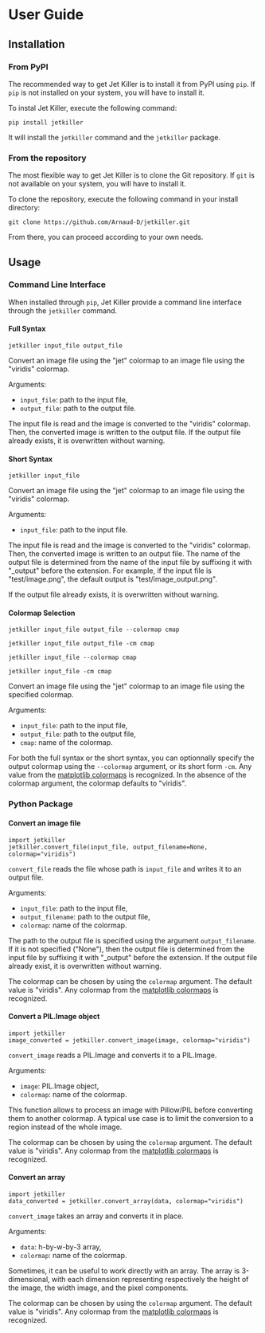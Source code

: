 # User Guide

## Installation

### From PyPI

The recommended way to get Jet Killer is to install it from PyPI using
`pip`. If `pip` is not installed on your system, you will have to
install it.

To instal Jet Killer, execute the following command:

```
pip install jetkiller
```

It will install the `jetkiller` command and the `jetkiller` package.

### From the repository

The most flexible way to get Jet Killer is to clone the Git
repository. If `git` is not available on your system, you will have to
install it.

To clone the repository, execute the following command in your
install directory:

```
git clone https://github.com/Arnaud-D/jetkiller.git
```

From there, you can proceed according to your own needs.

## Usage

### Command Line Interface

When installed through `pip`, Jet Killer provide a command line
interface through the `jetkiller` command.

#### Full Syntax

```
jetkiller input_file output_file
```

Convert an image file using the "jet" colormap to
an image file using the "viridis" colormap.

Arguments:

* `input_file`: path to the input file,
* `output_file`: path to the output file.

The input file is read and the image is converted to the "viridis"
colormap. Then, the converted image is written to the output file. If
the output file already exists, it is overwritten without warning.


#### Short Syntax

```
jetkiller input_file
```

Convert an image file using the "jet" colormap to an
image file using the "viridis" colormap.

Arguments:

* `input_file`: path to the input file.

The input file is read and the image is converted to the "viridis"
colormap. Then, the converted image is written to an output file. The
name of the output file is determined from the name of the input file
by suffixing it with "_output" before the extension. For example,
if the input file is "test/image.png", the default output is
"test/image_output.png".

If the output file already exists, it is overwritten without warning.


#### Colormap Selection

```
jetkiller input_file output_file --colormap cmap
```

```
jetkiller input_file output_file -cm cmap
```

```
jetkiller input_file --colormap cmap
```

```
jetkiller input_file -cm cmap
```

Convert an image file using the "jet" colormap to an
image file using the specified colormap.

Arguments:

* `input_file`: path to the input file,
* `output_file`: path to the output file,
* `cmap`: name of the colormap.

For both the full syntax or the short syntax, you can optionnally
specify the output colormap using the `--colormap` argument, or its
short form `-cm`. Any value from the
[matplotlib colormaps](https://matplotlib.org/users/colormaps.html)
is recognized. In the absence of the colormap argument, the colormap
defaults to "viridis".


### Python Package

#### Convert an image file

```
import jetkiller
jetkiller.convert_file(input_file, output_filename=None, colormap="viridis")
```

`convert_file` reads the file whose path is `input_file` and writes
it to an output file.

Arguments:

* `input_file`: path to the input file,
* `output_filename`: path to the output file,
* `colormap`: name of the colormap.

The path to the output file is specified using  the argument
`output_filename`. If it is not specified ("None"), then the output
file is determined from the input file by suffixing it with "_output"
before the extension. If the output file already exist, it is
overwritten without warning.

The colormap can be chosen by using the `colormap` argument. The
default value is "viridis". Any colormap from the
[matplotlib colormaps](https://matplotlib.org/users/colormaps.html)
is recognized.

#### Convert a PIL.Image object

```
import jetkiller
image_converted = jetkiller.convert_image(image, colormap="viridis")
```

`convert_image` reads a PIL.Image and converts it to a PIL.Image.

Arguments:

* `image`: PIL.Image object,
* `colormap`: name of the colormap.

This function allows to process an image with Pillow/PIL before
converting them to another colormap. A typical use case is to limit
the conversion to a region instead of the whole image.

The colormap can be chosen by using the `colormap` argument. The
default value is "viridis". Any colormap from the
[matplotlib colormaps](https://matplotlib.org/users/colormaps.html)
is recognized.

#### Convert an array

```
import jetkiller
data_converted = jetkiller.convert_array(data, colormap="viridis")
```

`convert_image` takes an array and converts it in place.

Arguments:

* `data`: h-by-w-by-3 array,
* `colormap`: name of the colormap.

Sometimes, it can be useful to work directly with an array. The array
is 3-dimensional, with each dimension representing respectively
the height of the image, the width image, and the pixel components.

The colormap can be chosen by using the `colormap` argument. The
default value is "viridis". Any colormap from the
[matplotlib colormaps](https://matplotlib.org/users/colormaps.html)
is recognized.
